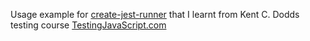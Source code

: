 Usage example for [create-jest-runner](https://github.com/jest-community/create-jest-runner)
that I learnt from  Kent C. Dodds testing course [TestingJavaScript.com](https://testingjavascript.com/)


